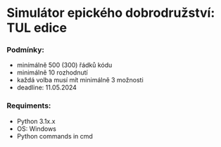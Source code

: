 # Simulátor epického dobrodružství: TUL edice
### Podmínky:
* minímálně 500 (300) řádků kódu
* minimálně 10 rozhodnutí
* každá volba musí mít minimálně 3 možnosti
* deadline: 11.05.2024
### Requiments:
* Python 3.1x.x
* OS: Windows
* Python commands in cmd
